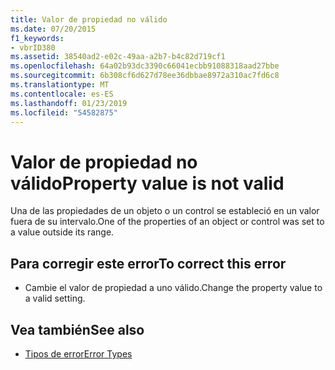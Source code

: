 ```yaml
---
title: Valor de propiedad no válido
ms.date: 07/20/2015
f1_keywords:
- vbrID380
ms.assetid: 38540ad2-e02c-49aa-a2b7-b4c82d719cf1
ms.openlocfilehash: 64a02b93dc3390c66041ecbb91088318aad27bbe
ms.sourcegitcommit: 6b308cf6d627d78ee36dbbae8972a310ac7fd6c8
ms.translationtype: MT
ms.contentlocale: es-ES
ms.lasthandoff: 01/23/2019
ms.locfileid: "54582875"
---
```

# <a name="property-value-is-not-valid"></a><span data-ttu-id="f3d90-102">Valor de propiedad no válido</span><span class="sxs-lookup"><span data-stu-id="f3d90-102">Property value is not valid</span></span>
<span data-ttu-id="f3d90-103">Una de las propiedades de un objeto o un control se estableció en un valor fuera de su intervalo.</span><span class="sxs-lookup"><span data-stu-id="f3d90-103">One of the properties of an object or control was set to a value outside its range.</span></span>  
  
## <a name="to-correct-this-error"></a><span data-ttu-id="f3d90-104">Para corregir este error</span><span class="sxs-lookup"><span data-stu-id="f3d90-104">To correct this error</span></span>  
  
-   <span data-ttu-id="f3d90-105">Cambie el valor de propiedad a uno válido.</span><span class="sxs-lookup"><span data-stu-id="f3d90-105">Change the property value to a valid setting.</span></span>  
  
## <a name="see-also"></a><span data-ttu-id="f3d90-106">Vea también</span><span class="sxs-lookup"><span data-stu-id="f3d90-106">See also</span></span>
- [<span data-ttu-id="f3d90-107">Tipos de error</span><span class="sxs-lookup"><span data-stu-id="f3d90-107">Error Types</span></span>](../../visual-basic/programming-guide/language-features/error-types.md)

